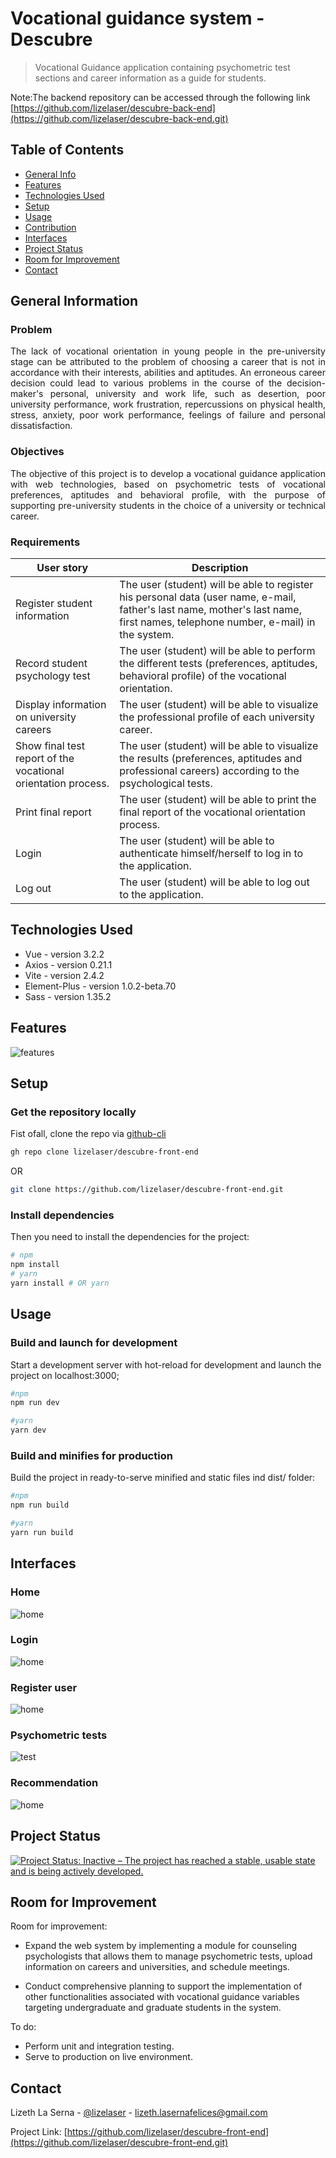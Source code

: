 # Vocational guidance system - Descubre
> Vocational Guidance application containing psychometric test sections and career information as a guide for students.

Note:The backend repository can be accessed through the following link [https://github.com/lizelaser/descubre-back-end](https://github.com/lizelaser/descubre-back-end.git)

## Table of Contents
* [General Info](#general-information)
* [Features](#features)
* [Technologies Used](#technologies-used)
* [Setup](#setup)
* [Usage](#usage)
* [Contribution](#contribution)
* [Interfaces](#interfaces)
* [Project Status](#project-status)
* [Room for Improvement](#room-for-improvement)
* [Contact](#contact)


## General Information

### **Problem**
<p align="justify">The lack of vocational orientation in young people in the pre-university stage can be attributed to the problem of choosing a career that is not in accordance with their interests, abilities and aptitudes. An erroneous career decision could lead to various problems in the course of the decision-maker's personal, university and work life, such as desertion, poor university performance, work frustration, repercussions on physical health, stress, anxiety, poor work performance, feelings of failure and personal dissatisfaction.</p>

### **Objectives**
<p align="justify">The objective of this project is to develop a vocational guidance application with web technologies, based on psychometric tests of vocational preferences, aptitudes and behavioral profile, with the purpose of supporting pre-university students in the choice of a university or technical career.</p>


### **Requirements**


|   **User story**                |          **Description**         |
| ------------------------------- | -------------------------------- |
| Register student information    | The user (student) will be able to register his        personal data (user name, e-mail, father's last name, mother's last name, first names, telephone number, e-mail) in the system. |
| Record student psychology test  | The user (student) will be able to perform the different tests (preferences, aptitudes, behavioral profile) of the vocational orientation. |
| Display information on university careers | The user (student) will be able to visualize the professional profile of each university career. |
| Show final test report of the vocational orientation process. | The user (student) will be able to visualize the results (preferences, aptitudes and professional careers) according to the psychological tests. |
| Print final report | The user (student) will be able to print the final report of the vocational orientation process. |
| Login | The user (student) will be able to authenticate himself/herself to log in to the application. |
| Log out | The user (student) will be able to log out to the application. |



## Technologies Used

- Vue - version 3.2.2
- Axios - version 0.21.1
- Vite - version 2.4.2
- Element-Plus - version 1.0.2-beta.70
- Sass - version 1.35.2

## Features
![features](./images/features.png)


## Setup

### **Get the repository locally**
Fist ofall, clone the repo via [github-cli](https://cli.github.com/)
  ```bash
  gh repo clone lizelaser/descubre-front-end
  ```
  OR

  ```bash
  git clone https://github.com/lizelaser/descubre-front-end.git
  ```

### **Install dependencies**
Then you need to install the dependencies for the project:
  ```bash
  # npm
  npm install
  # yarn
  yarn install # OR yarn
  ```

## Usage

### Build and launch for development
Start a development server with hot-reload for development and launch the project on localhost:3000;

```bash
#npm
npm run dev

#yarn
yarn dev
```

### Build and minifies for production
Build the project in ready-to-serve minified and static files ind dist/ folder:

```bash
#npm
npm run build

#yarn
yarn run build
```

## Interfaces

### **Home**
![home](./images/home.jpg)

### **Login**
![home](./images/login.jpg)

### **Register user**
![home](./images/user.jpg)

### **Psychometric tests**
![test](./images/test-vocational-preferences.jpg)

### **Recommendation**
![home](./images/test-result.jpg)



## Project Status

[![Project Status: Inactive – The project has reached a stable, usable state and is being actively developed.](https://www.repostatus.org/badges/latest/inactive.svg)](https://www.repostatus.org/#active)



## Room for Improvement

Room for improvement:
- Expand the web system by implementing a module for counseling psychologists that allows them to manage psychometric tests, upload information on careers and universities, and schedule meetings.

- Conduct comprehensive planning to support the implementation of other functionalities associated with vocational guidance variables targeting undergraduate and graduate students in the system.

To do:
- Perform unit and integration testing.
- Serve to production on live environment.



## Contact

Lizeth La Serna - [@lizelaser](https://github.com/lizelaser) - lizeth.lasernafelices@gmail.com

Project Link: [https://github.com/lizelaser/descubre-front-end](https://github.com/lizelaser/descubre-front-end.git)

